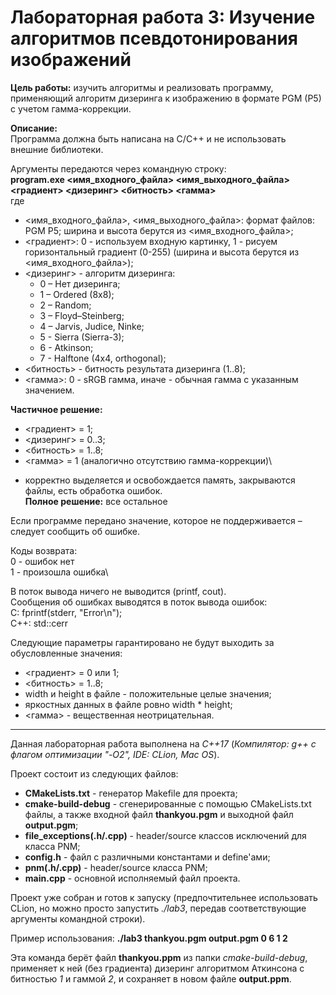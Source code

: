 # Лабораторная работа 3: Изучение алгоритмов псевдотонирования изображений

**Цель работы:** изучить алгоритмы и реализовать программу, применяющий алгоритм дизеринга к изображению в формате PGM (P5) с учетом гамма-коррекции.

**Описание:**\
Программа должна быть написана на C/C++ и не использовать внешние библиотеки.

Аргументы передаются через командную строку:\
**program.exe <имя_входного_файла> <имя_выходного_файла> <градиент> <дизеринг> <битность> <гамма>**\
где
- <имя_входного_файла>, <имя_выходного_файла>: формат файлов: PGM P5; ширина и высота берутся из <имя_входного_файла>;
- <градиент>: 0 - используем входную картинку, 1 - рисуем горизонтальный градиент (0-255) (ширина и высота берутся из <имя_входного_файла>);
- <дизеринг> - алгоритм дизеринга:
  - 0 – Нет дизеринга;
  - 1 – Ordered (8x8);
  - 2 – Random;
  - 3 – Floyd–Steinberg;
  - 4 – Jarvis, Judice, Ninke;
  - 5 - Sierra (Sierra-3);
  - 6 - Atkinson;
  - 7 - Halftone (4x4, orthogonal);
- <битность> - битность результата дизеринга (1..8);
- <гамма>: 0 - sRGB гамма, иначе - обычная гамма с указанным значением.

**Частичное решение:**
- <градиент> = 1;
- <дизеринг> = 0..3;
- <битность> = 1..8;
- <гамма> = 1 (аналогично отсутствию гамма-коррекции)\
+ корректно выделяется и освобождается память, закрываются файлы, есть обработка ошибок.\
**Полное решение:** все остальное

Если программе передано значение, которое не поддерживается – следует сообщить об ошибке.

Коды возврата:\
0 - ошибок нет\
1 - произошла ошибка\

В поток вывода ничего не выводится (printf, cout).\
Сообщения об ошибках выводятся в поток вывода ошибок:\
С: fprintf(stderr, "Error\n");\
C++: std::cerr

Следующие параметры гарантировано не будут выходить за обусловленные значения:
- <градиент> = 0 или 1;
- <битность> = 1..8;
- width и height в файле - положительные целые значения;
- яркостных данных в файле ровно width * height;
- <гамма> - вещественная неотрицательная.

____________________________________________________

Данная лабораторная работа выполнена на *C++17* (*Компилятор: g++ с флагом оптимизации "-O2", IDE: CLion, Mac OS*).

Проект состоит из следующих файлов:
- **CMakeLists.txt** - генератор Makefile для проекта;
- **cmake-build-debug** - сгенерированные с помощью CMakeLists.txt файлы, а также входной файл **thankyou.pgm** и выходной файл **output.pgm**;
- **file_exceptions(.h/.cpp)** - header/source классов исключений для класса PNM;
- **config.h** - файл с различными константами и define'ами;
- **pnm(.h/.cpp)** - header/source класса PNM;
- **main.cpp** - основной исполняемый файл проекта.

Проект уже собран и готов к запуску (предпочтительнее использовать CLion, но можно просто запустить *./lab3*, передав соответствующие аргументы командной строки).

Пример использования: **./lab3 thankyou.pgm output.pgm 0 6 1 2**

Эта команда берёт файл **thankyou.ppm** из папки *cmake-build-debug*, применяет к ней (без градиента) дизеринг алгоритмом Аткинсона с битностью *1* и гаммой *2*, и сохраняет в новом файле **output.ppm**.
